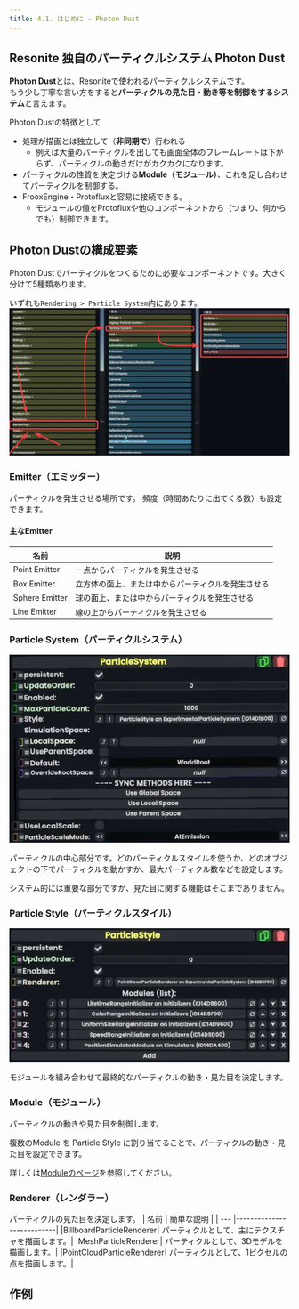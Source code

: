 ```yaml
---
title: 4.1. はじめに - Photon Dust
---
```

## Resonite 独自のパーティクルシステム Photon Dust
**Photon Dust**とは、Resoniteで使われるパーティクルシステムです。  
もう少し丁寧な言い方をすると**パーティクルの見た目・動き等を制御をするシステム**と言えます。

Photon Dustの特徴として
- 処理が描画とは独立して（**非同期で**）行われる
  - 例えば大量のパーティクルを出しても画面全体のフレームレートは下がらず、パーティクルの動きだけがカクカクになります。
- パーティクルの性質を決定づける**Module（モジュール）**、これを足し合わせてパーティクルを制御する。
- FrooxEngine・Protofluxと容易に接続できる。
  - モジュールの値をProtofluxや他のコンポーネントから（つまり、何からでも）制御できます。
## Photon Dustの構成要素
Photon Dustでパーティクルをつくるために必要なコンポーネントです。大きく分けて5種類あります。

いずれも`Rendering > Particle System`内にあります。
![コンポーネントの場所](../image/PhotonDust-components.webp)

### Emitter（エミッター）
パーティクルを発生させる場所です。  頻度（時間あたりに出てくる数）も設定できます。

#### 主なEmitter
| 名前 | 説明                        |
| --- |---------------------------|
| Point Emitter | 一点からパーティクルを発生させる          |
| Box Emitter | 立方体の面上、または中からパーティクルを発生させる |
| Sphere Emitter | 球の面上、または中からパーティクルを発生させる   |
| Line Emitter | 線の上からパーティクルを発生させる         |

### Particle System（パーティクルシステム）
![Particle System](../image/ParticleSystemComponent.webp)

パーティクルの中心部分です。どのパーティクルスタイルを使うか、どのオブジェクトの下でパーティクルを動かすか、最大パーティクル数などを設定します。

システム的には重要な部分ですが、見た目に関する機能はそこまでありません。

### Particle Style（パーティクルスタイル）
![Particle Style](../image/ParticleStyleComponent.webp)

モジュールを組み合わせて最終的なパーティクルの動き・見た目を決定します。


### Module（モジュール）
パーティクルの動きや見た目を制御します。

複数のModule を Particle Style に割り当てることで、パーティクルの動き・見た目を設定できます。

詳しくは[Moduleのページ](./module.md)を参照してください。
### Renderer（レンダラー）
パーティクルの見た目を決定します。
| 名前 | 簡単な説明                        |
| --- |---------------------------|
|BillboardParticleRenderer| パーティクルとして、主にテクスチャを描画します。|
|MeshParticleRenderer| パーティクルとして、3Dモデルを描画します。|
|PointCloudParticleRenderer| パーティクルとして、1ピクセルの点を描画します。|
## 作例
